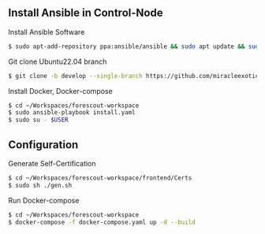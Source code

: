 ## Install Ansible in Control-Node

Install Ansible Software

```sh
$ sudo apt-add-repository ppa:ansible/ansible && sudo apt update && sudo apt install ansible && ansible --version
```

Git clone Ubuntu22.04 branch

```sh
$ git clone -b develop --single-branch https://github.com/miracleexotic/Workspaces.git
```

Install Docker, Docker-compose

```sh
$ cd ~/Workspaces/forescout-workspace
$ sudo ansible-playbook install.yaml
$ sudo su - $USER
```

## Configuration

Generate Self-Certification

```sh
$ cd ~/Workspaces/forescout-workspace/frontend/Certs
$ sudo sh ./gen.sh
```

Run Docker-compose

```sh
$ cd ~/Workspaces/forescout-workspace
$ docker-compose -f docker-compose.yaml up -d --build
```
